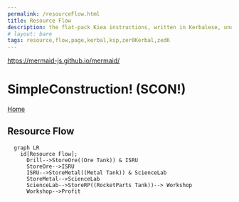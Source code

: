 ```yaml
---
permalink: /resourceFlow.html
title: Resource Flow
description: the flat-pack Kiea instructions, written in Kerbalese, unusally present, the missing half
# layout: bare
tags: resource,flow,page,kerbal,ksp,zer0Kerbal,zedK
---
```

<!--
resourceFlow.md v1.0.1.0
SimpleConstruction! (SCON)
created: 26 Feb 2022
updated: 26 Feb 2022
-->

https://mermaid-js.github.io/mermaid/
<script src="https://kit.fontawesome.com/0ea5493613.js" crossorigin="anonymous"></script>
<i class="fa fa-gear fa-spin fa-2x" style="color: firebrick"></i>

# SimpleConstruction! (SCON!)

[Home](/index.md)

## Resource Flow

```mermaid
  graph LR
    id[Resource Flow];
      Drill-->StoreOre((Ore Tank)) & ISRU
      StoreOre-->ISRU
      ISRU-->StoreMetal((Metal Tank)) & ScienceLab
      StoreMetal-->ScienceLab
      ScienceLab-->StoreRP((RocketParts Tank))--> Workshop
      Workshop-->Profit
```



<!-- this file CC BY-ND 3.0 Unported by zer0Kerbal -->
